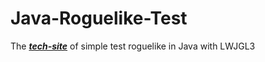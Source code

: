 # Java-Roguelike-Test
The _**[tech-site](https://locxar.github.io/Java-Roguelike-Test)**_ of simple test roguelike in Java with LWJGL3
